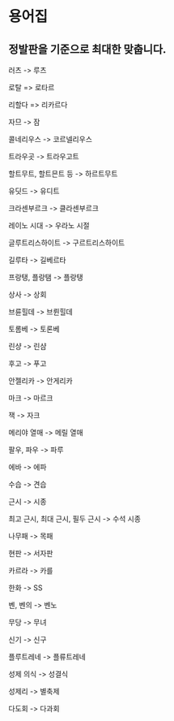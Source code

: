 # 용어집

## 정발판을 기준으로 최대한 맞춥니다. 

러츠 -> 루츠

로탈 => 로타르

리할다 => 리카르다

자므 -> 잠

콜네리우스 -> 코르넬리우스

트라우곳 -> 트라우고트

할트무트, 할트믄트 등 -> 하르트무트

유딧드 -> 유디트

크라센부르크 -> 클라센부르크

레이노 시대 -> 우라노 시절

글루트리스하이트 -> 구르트리스하이트

길루타 -> 길베르타 

프랑탱, 플랑탬 -> 플랑탱

상사 -> 상회

브륜힐데 -> 브륀힐데

토롬베 -> 토론베

린샹 -> 린샴

후고 -> 푸고

안젤리카 -> 안게리카

마크 -> 마르크

잭 -> 자크

메리야 열매 -> 메릴 열매

팔우, 파우 -> 파루

에바 -> 에파

수습 -> 견습

근시 -> 시종

최고 근시, 최대 근시, 필두 근시 -> 수석 시종

나무패 -> 목패 

현판 -> 서자판

카르라 -> 카를 

한화 -> SS

벤, 벤의 -> 벤노

무당 -> 무녀

신기 -> 신구

플루트레네 -> 플류트레네

성제 의식 -> 성결식

성제리 -> 별축제

다도회 -> 다과회
